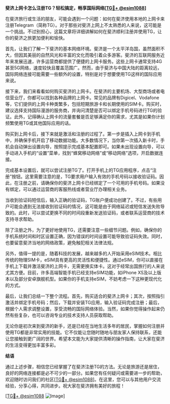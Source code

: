 **斐济上网卡怎么注册TG？轻松搞定，畅享国际网络[[TG💪+ @esim1088](https://t.me/s/esim1088)]**

在斐济旅行或生活的朋友，可能会遇到一个问题：如何在斐济使用本地的上网卡来注册Telegram（简称TG）。对于那些对斐济上网上不太熟悉的人来说，这可能是一个挑战。不过别担心，这篇文章将详细讲解如何在斐济顺利注册并使用TG，让你的斐济之旅更加便利和愉快。

首先，让我们了解一下斐济的基本网络环境。斐济是一个太平洋岛国，虽然面积不大，但因其美丽的自然风光和丰富的文化而吸引着众多游客。斐济的互联网服务近年来发展迅速，许多运营商都提供了便捷的上网卡服务。这些上网卡通常支持4G甚至5G网络，速度较快且覆盖范围广。然而，由于斐济与中国大陆的距离较远，国际网络连接可能需要一些额外的设置，特别是对于想要使用TG这样的国际应用来说。

接下来，我们来看看如何购买斐济的上网卡。在斐济的主要机场、大型商场或者电信营业厅，你都可以找到各种品牌的上网卡。常见的品牌有Digicel、Vodafone等，它们提供的上网卡种类繁多，包括短期旅游卡和长期使用的SIM卡。购买时，建议选择支持国际漫游的服务商，并询问清楚是否可以绑定手机号码进行TG的验证。此外，记得确认上网卡的流量套餐是否足够满足你的需求，尤其是如果你计划频繁使用TG或其他国际应用的话。

购买到上网卡后，接下来就是激活和注册的过程了。第一步是插入上网卡到手机中，并确保手机开启了移动数据功能。大多数情况下，当你第一次插入新卡时，手机会自动弹出设置向导，按照提示完成基本配置即可。如果未出现设置向导，可以手动进入手机的“设置”菜单，找到“蜂窝移动网络”或“移动网络”选项，开启数据连接。

完成基本设置后，就可以尝试注册TG了。打开手机上的TG应用程序，点击“注册”按钮。这里需要注意的是，TG要求用户输入有效的手机号码以接收验证码。因此，在注册之前，请确保你的斐济上网卡已经绑定了一个可用的手机号码。如果没有绑定，可以通过运营商的客服热线或者营业厅办理相关业务。

当收到验证码短信后，输入正确的验证码，TG账户便成功创建了。不过，有些用户可能会遇到无法接收到验证码的情况，这可能是由于网络延迟或短信发送失败导致的。此时，可以尝试更换不同的时间段重新发送验证码，或者联系运营商的技术支持寻求帮助。

除了注册之外，为了更好地使用TG，还需要注意一些细节问题。例如，确保你的手机系统时间和时区设置正确，因为错误的时间设置可能导致验证码失效。同时，也要留意斐济当地的网络政策，避免触犯相关法律法规。

另外，值得一提的是，随着科技的发展，越来越多的人开始采用eSIM技术。相比传统的物理SIM卡，eSIM具有更高的灵活性和便捷性。通过eSIM，你可以直接在手机上下载并激活斐济的上网卡，无需更换实体卡。这对于经常出国旅行的人来说尤其方便。目前，许多高端智能手机已经支持eSIM功能，如iPhone XS及以上版本以及部分安卓旗舰机型。如果你的手机支持eSIM，不妨考虑一下这种更现代化的方式。

最后，让我们总结一下整个流程。首先，购买适合的斐济上网卡；其次，按照指引激活并绑定手机号码；然后，下载并安装TG应用，输入验证码完成注册；最后，根据个人需求调整设置，享受流畅的国际网络体验。当然，如果你觉得操作起来仍然有些复杂，也可以咨询专业的技术支持人员获取帮助。

无论你是初次来到斐济的新手，还是已经在当地生活多年的居民，掌握如何注册并使用TG都是非常实用的技能。它不仅能让您随时随地与朋友家人保持联系，还能让您接触到更广阔的世界。希望本文能为大家提供清晰的操作指南，让大家在斐济的生活变得更加丰富多彩。

**结语**

通过上述步骤，相信您已经掌握了在斐济注册TG的方法。无论是旅游还是居住，良好的网络连接都是必不可少的一部分。如果您有任何疑问或需要进一步的帮助，欢迎随时访问我们的社区[[TG💪+ @esim1088](https://t.me/s/esim1088)]。在这里，您可以与其他用户交流经验，分享心得，共同进步。祝大家在斐济拥有美好的旅程！

[[TG💪+ @esim1088](https://t.me/s/esim1088) ![Image](https://i.postimg.cc/4NQfJmqS/Snipaste-2025-05-13-00-14-12.png)]